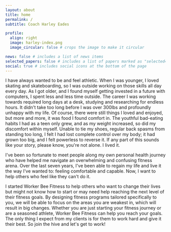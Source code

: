 ```yaml
---
layout: about
title: home
permalink: /
subtitle: Coach Harley Eades

profile:
  align: right
  image: harley-index.png
  image_circular: false # crops the image to make it circular 

news: false # includes a list of news items
selected_papers: false # includes a list of papers marked as "selected={true}"
social: true # includes social icons at the bottom of the page
---
```


I have always wanted to be and feel athletic. When I was younger, I loved
skating and skateboarding, so I was outside working on those skills all day
every day. As I got older, and I found myself getting invested in a future with
computers, I spent less and less time outside. The career I was working towards
required long days at a desk, studying and researching for endless hours. It
didn't take too long before I was over 300lbs and profoundly unhappy with my
life. Of course, there were still things I loved and enjoyed, but more and more,
it was food I found comfort in. The youthful bad-eating habits I had as a teen
only grew, and as my weight increased, so did my discomfort within myself.
Unable to tie my shoes, regular back spasms from standing too long, I felt I had
lost complete control over my body; it had grown too big, and I felt powerless
to reverse it. If any part of this sounds like your story, please know, you're
not alone. I lived it. 

I've been so fortunate to meet people along my own personal health journey who
have helped me navigate an overwhelming and confusing fitness arena. Over the
last seven years, I've been able to regain my life and live it the way I've
wanted to: feeling comfortable and capable. Now, I want to help others who feel
like they can't do it. 

I started Worker Bee Fitness to help others who want to change their lives but
might not know how to start or may need help reaching the next level of their
fitness goals. By designing fitness programs tailored specifically to you, we
will be able to focus on the areas you are weakest in, which will result in big
changes. Whether you are just starting your fitness journey or are a seasoned
athlete, Worker Bee Fitness can help you reach your goals. The only thing I
expect from my clients is for them to work hard and give it their best. So join
the hive and let's get to work!